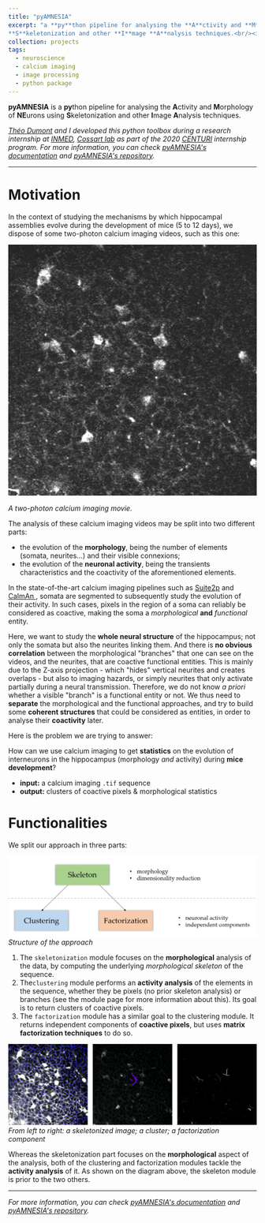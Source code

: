 ```yaml
---
title: "pyAMNESIA"
excerpt: "a **py**thon pipeline for analysing the **A**ctivity and **M**orphology of **NE**urons using
**S**keletonization and other **I**mage **A**nalysis techniques.<br/><img src='/images/projects/pyamnesia/calcium_imaging.gif'>"
collection: projects
tags:
  - neuroscience
  - calcium imaging
  - image processing
  - python package
---
```


**pyAMNESIA** is a **py**thon pipeline for analysing the **A**ctivity and **M**orphology of **NE**urons using
**S**keletonization and other **I**mage **A**nalysis techniques.

*[Théo Dumont](https://theodumont.github.io/) and I developed this python toolbox during a research internship at
 [INMED](https://www.inmed.fr/en), 
 [Cossart lab](https://www.inmed.fr/en/developpement-des-microcircuits-gabaergiques-corticaux-en) as part of the 2020
 [CENTURI](https://centuri-livingsystems.org/) internship program. 
 For more information, you can check 
 [pyAMNESIA's documentation](https://pyamnesia.readthedocs.io/en/latest/overview_introduction.html) and 
 [pyAMNESIA's repository](https://gitlab.com/cossartlab/pyamnesia).*

---

# Motivation
In the context of studying the mechanisms by which hippocampal assemblies evolve during the development of mice 
(5 to 12 days), we dispose of some two-photon calcium imaging videos, such as this one:

![Alt Text](/images/projects/pyamnesia/calcium_imaging.gif)

*A two-photon calcium imaging movie.*

The analysis of these calcium imaging videos may be split into two different parts:

- the evolution of the **morphology**, being the number of elements (somata, neurites...) and their visible connexions;
- the evolution of the **neuronal activity**, being the transients characteristics and the coactivity of the aforementioned elements.

In the state-of-the-art calcium imaging pipelines such as [Suite2p](https://github.com/MouseLand/suite2p) and [CaImAn
](https://github.com/flatironinstitute/CaImAn), somata are segmented to subsequently
 study the evolution of their activity. In such cases, pixels in the region of a soma can reliably be considered as coactive, making the soma a *morphological* **and** *functional* entity.

Here, we want to study the **whole neural structure** of the hippocampus; not only the somata but also the neurites linking them. And there is **no obvious correlation** between the morphological "branches" that one can see on the videos, and the neurites, that are coactive functional entities. This is mainly due to the Z-axis projection - which "hides" vertical neurites and creates overlaps - but also to imaging hazards, or simply neurites that only activate partially during a neural transmission. Therefore, we do not know *a priori* whether a visible "branch" is a functional entity or not. We thus need to **separate** the morphological and the functional approaches, and try to build some **coherent structures** that could be considered as entities, in order to analyse their **coactivity** later.

Here is the problem we are trying to answer:

How can we use calcium imaging to get **statistics** on the evolution of interneurons in the hippocampus (morphology *and* activity) during **mice development**?
- **input:** a calcium imaging ``.tif`` sequence
- **output:** clusters of coactive pixels & morphological statistics


# Functionalities

We split our approach in three parts:

![Alt Text](/images/projects/pyamnesia/structure.png)
*Structure of the approach*

1. The `skeletonization` module focuses on the **morphological** analysis of the data, by computing the underlying *morphological skeleton* of the sequence.
2. The`clustering` module performs an **activity analysis** of the elements in the sequence, whether they be pixels (no prior skeleton analysis) or branches (see the module page for more information about this). Its goal is to return clusters of coactive pixels.
3. The `factorization` module has a similar goal to the clustering module. It returns independent components of **coactive pixels**, but uses **matrix factorization techniques** to do so.

![Alt Text](/images/projects/pyamnesia/output_examples.png)
*From left to right: a skeletonized image; a cluster; a factorization component*

Whereas the skeletonization part focuses on the **morphological** aspect of the analysis, both of the clustering and factorization modules tackle the **activity analysis** of it. As shown on the diagram above, the skeleton module is prior to the two others.

---
*For more information, you can check 
[pyAMNESIA's documentation](https://pyamnesia.readthedocs.io/en/latest/overview_introduction.html) and 
[pyAMNESIA's repository](https://gitlab.com/cossartlab/pyamnesia).*